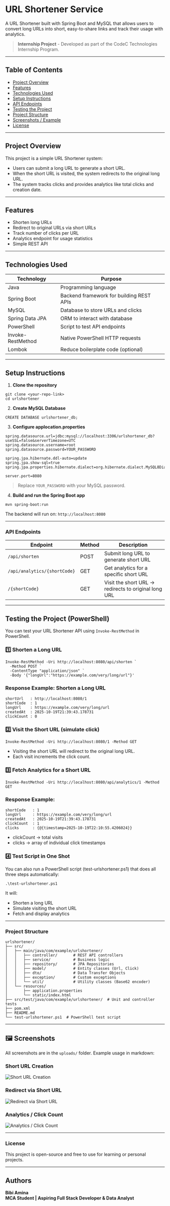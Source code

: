 # URL Shortener Service

A URL Shortener built with Spring Boot and MySQL that allows users to convert long URLs into short, easy-to-share links and track their usage with analytics.
> **Internship Project** - Developed as part of the CodeC Technologies Internship Program.

---

## Table of Contents

- [Project Overview](#project-overview)
- [Features](#features)
- [Technologies Used](#technologies-used)
- [Setup Instructions](#setup-instructions)
- [API Endpoints](#api-endpoints)
- [Testing the Project](#testing-the-project)
- [Project Structure](#project-structure)
- [Screenshots / Example](#screenshots--example)
- [License](#license)

---

## Project Overview

This project is a simple URL Shortener system:

- Users can submit a long URL to generate a short URL.
- When the short URL is visited, the system redirects to the original long URL.
- The system tracks clicks and provides analytics like total clicks and creation date.

---

## Features

- Shorten long URLs
- Redirect to original URLs via short URLs
- Track number of clicks per URL
- Analytics endpoint for usage statistics
- Simple REST API

---

## Technologies Used

| Technology        | Purpose                                  |
|------------------|------------------------------------------|
| Java              | Programming language                     |
| Spring Boot       | Backend framework for building REST APIs |
| MySQL             | Database to store URLs and clicks        |
| Spring Data JPA   | ORM to interact with database            |
| PowerShell        | Script to test API endpoints             |
| Invoke-RestMethod | Native PowerShell HTTP requests          |
| Lombok            | Reduce boilerplate code (optional)       |

---

## Setup Instructions

1. **Clone the repository**
```
git clone <your-repo-link>
cd urlshortener
```

2. **Create MySQL Database**
```
CREATE DATABASE urlshortener_db;
```

3. **Configure applocation.properties**
```
spring.datasource.url=jdbc:mysql://localhost:3306/urlshortener_db?useSSL=false&serverTimezone=UTC
spring.datasource.username=root
spring.datasource.password=YOUR_PASSWORD

spring.jpa.hibernate.ddl-auto=update
spring.jpa.show-sql=true
spring.jpa.properties.hibernate.dialect=org.hibernate.dialect.MySQL8Dialect

server.port=8080
```
> Replace `YOUR_PASSWORD` with your MySQL password.

4. **Build and run the Spring Boot app**
```
mvn spring-boot:run
```
The backend will run on: `http://localhost:8080`

--- 

### API Endpoints

| Endpoint                     | Method | Description                              |
|-------------------------------|--------|------------------------------------------|
| `/api/shorten`                | POST   | Submit long URL to generate short URL    |
| `/api/analytics/{shortCode}`  | GET    | Get analytics for a specific short URL   |
| `/{shortCode}`                | GET    | Visit the short URL → redirects to original long URL |

---

## Testing the Project (PowerShell)

You can test your URL Shortener API using `Invoke-RestMethod` in PowerShell.

### 1️⃣ Shorten a Long URL

```
Invoke-RestMethod -Uri http://localhost:8080/api/shorten `
  -Method POST `
  -ContentType "application/json" `
  -Body '{"longUrl":"https://example.com/very/long/url"}'
```

### Response Example: Shorten a Long URL
```
shortUrl   : http://localhost:8080/1
shortCode  : 1
longUrl    : https://example.com/very/long/url
createdAt  : 2025-10-19T21:39:43.178731
clickCount : 0
```

### 2️⃣ Visit the Short URL (simulate click)
```
Invoke-RestMethod -Uri http://localhost:8080/1 -Method GET
```
- Visiting the short URL will redirect to the original long URL.
- Each visit increments the click count.

### 3️⃣ Fetch Analytics for a Short URL
```
Invoke-RestMethod -Uri http://localhost:8080/api/analytics/1 -Method GET
```
### Response Example:
```
shortCode   : 1
longUrl     : https://example.com/very/long/url
createdAt   : 2025-10-19T21:39:43.178731
clickCount  : 1
clicks      : {@{timestamp=2025-10-19T22:10:55.4206024}}
```
- clickCount → total visits
- clicks → array of individual click timestamps

### 4️⃣ Test Script in One Shot
You can also run a PowerShell script (test-urlshortener.ps1) that does all three steps automatically:
```
.\test-urlshortener.ps1
```
It will:
- Shorten a long URL
- Simulate visiting the short URL
- Fetch and display analytics

---

### Project Structure

```
urlshortener/
├── src/
│   ├── main/java/com/example/urlshortener/
│   │   ├── controller/       # REST API controllers
│   │   ├── service/          # Business logic
│   │   ├── repository/       # JPA Repositories
│   │   ├── model/            # Entity classes (Url, Click)
│   │   ├── dto/              # Data Transfer Objects
│   │   ├── exception/        # Custom exceptions
│   │   └── util/             # Utility classes (Base62 encoder)
│   └── resources/
│       ├── application.properties
│       └── static/index.html
├── src/test/java/com/example/urlshortener/  # Unit and controller tests
├── pom.xml
├── README.md
└── test-urlshortener.ps1  # PowerShell test script
```

---

## 🖼️ Screenshots

All screenshots are in the `uploads/` folder. Example usage in markdown:

### Short URL Creation
![Short URL Creation](screenshots/shorten.png)

### Redirect via Short URL
![Redirect via Short URL](screenshots/redirect.png)

### Analytics / Click Count
![Analytics / Click Count](screenshots/analytics.png)

---

### License
This project is open-source and free to use for learning or personal projects.

---

##  Authors

**Bibi Amina**  
**MCA Student | Aspiring Full Stack Developer & Data Analyst**
